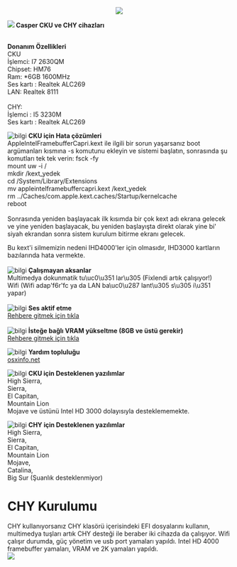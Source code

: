 
<p align="center">
<img src="https://www.casper-teknik.com/wp-content/uploads/2013/11/atrhyh.jpg">  
</p>
<b><img src="https://i.ibb.co/tKz0q9b/Webp-net-resizeimage-2.png"> Casper CKU ve CHY cihazları</b>
<br>
<br>

**Donanım Özellikleri**
<br>CKU<br>İşlemci: I7 2630QM<br>
Chipset: HM76<br>
Ram: *6GB 1600MHz<br>
Ses kartı : Realtek ALC269<br>
LAN: Realtek 8111<br>
<br>
CHY:
<br>
İşlemci : I5 3230M<br>
Ses kartı : Realtek ALC269

![bilgi](https://i.ibb.co/tKz0q9b/Webp-net-resizeimage-2.png)
**CKU için Hata çözümleri**\
AppleIntelFramebufferCapri.kext ile ilgili bir sorun yaşarsanız boot argümanları kısmına -s komutunu ekleyin ve sistemi başlatın, sonrasında şu komutları tek tek verin:
fsck -fy\
mount uw -i /\
mkdir /kext_yedek\
cd /System/Library/Extensions\
mv appleintelframebuffercapri.kext /kext_yedek\
rm ../Caches/com.apple.kext.caches/Startup/kernelcache\
reboot\
\
Sonrasında yeniden başlayacak ilk kısımda bir çok kext adı ekrana gelecek ve yine yeniden başlayacak, bu yeniden başlayışta direkt olarak yine bi' siyah ekrandan sonra sistem kurulum bitirme ekranı gelecek. 

Bu kext'i silmemizin nedeni IHD4000'ler için olmasıdır, IHD3000 kartların bazılarında hata vermekte.
\
\
![bilgi](https://i.ibb.co/tKz0q9b/Webp-net-resizeimage-2.png) **Çalışmayan aksanlar**\
Multimedya dokunmatik tu\uc0\u351 lar\u305 (Fixlendi artık çalışıyor!) \
Wifi (Wifi adap\'f6r\'fc ya da LAN ba\uc0\u287 lant\u305 s\u305  i\u351  yapar)\
\
![bilgi](https://i.ibb.co/tKz0q9b/Webp-net-resizeimage-2.png) **Ses aktif etme**\
[Rehbere gitmek için tıkla](https://osxinfo.net/konu/voodoohda-2-9-2-guncel-ses-kurulum-paketi.9055/)\
\
![bilgi](https://i.ibb.co/tKz0q9b/Webp-net-resizeimage-2.png) **İsteğe bağlı VRAM yükseltme (8GB ve üstü gerekir)**\
[Rehbere gitmek için tıkla](https://osxinfo.net/konu/high-sierra-icin-intelhd-3000-vram-yukseltme.2138/)

![bilgi](https://i.ibb.co/tKz0q9b/Webp-net-resizeimage-2.png) **Yardım topluluğu**\
[osxinfo.net](https://osxinfo.net)

![bilgi](https://i.ibb.co/tKz0q9b/Webp-net-resizeimage-2.png) **CKU için Desteklenen yazılımlar**\
High Sierra,\
Sierra,\
El Capitan,\
Mountain Lion\
Mojave ve üstünü Intel HD 3000 dolayısıyla desteklememekte.


![bilgi](https://i.ibb.co/tKz0q9b/Webp-net-resizeimage-2.png) **CHY için Desteklenen yazılımlar**\
High Sierra,\
Sierra,\
El Capitan,\
Mountain Lion\
Mojave,\
Catalina,\
Big Sur (Şuanlık desteklenmiyor)

# CHY Kurulumu
CHY kullanıyorsanız CHY klasörü içerisindeki EFI dosyalarını kullanın, multimedya tuşları artık CHY desteği ile beraber iki cihazda da çalışıyor.
Wifi çalışır durumda, güç yönetim ve usb port yamaları yapıldı. 
Intel HD 4000 framebuffer yamaları, VRAM ve 2K yamaları yapıldı.<br>
<img src="https://i.ibb.co/9q2R8Hm/Ekran-Resmi-2020-10-24-16-22-52.png">



